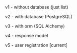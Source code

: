 v1 - without database (just list)

v2 - with database (PostgreSQL)

v3 - with orm (SQL Alchemy)

v4 - response model

v5 - user registration [current]


